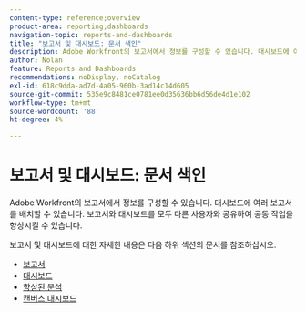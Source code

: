 ```yaml
---
content-type: reference;overview
product-area: reporting;dashboards
navigation-topic: reports-and-dashboards
title: "보고서 및 대시보드: 문서 색인"
description: Adobe Workfront의 보고서에서 정보를 구성할 수 있습니다. 대시보드에 여러 보고서를 배치할 수 있습니다. 보고서와 대시보드를 모두 다른 사용자와 공유하여 공동 작업을 향상시킬 수 있습니다.
author: Nolan
feature: Reports and Dashboards
recommendations: noDisplay, noCatalog
exl-id: 618c9dda-ad7d-4a05-960b-3ad14c14d605
source-git-commit: 535e9c8481ce0781ee0d35636bb6d56de4d1e102
workflow-type: tm+mt
source-wordcount: '88'
ht-degree: 4%

---
```



# 보고서 및 대시보드: 문서 색인

<!--Audited: 01/2024-->

Adobe Workfront의 보고서에서 정보를 구성할 수 있습니다. 대시보드에 여러 보고서를 배치할 수 있습니다. 보고서와 대시보드를 모두 다른 사용자와 공유하여 공동 작업을 향상시킬 수 있습니다.

보고서 및 대시보드에 대한 자세한 내용은 다음 하위 섹션의 문서를 참조하십시오.

* [보고서](../reports-and-dashboards/reports/reports-overview.md)
* [대시보드](../reports-and-dashboards/dashboards/dashboards-overview.md)
* [향상된 분석](../enhanced-analytics/enhanced-analytics.md)
* [캔버스 대시보드](../reports-and-dashboards/canvas-dashboards/canvas-dashboards-overview.md)
